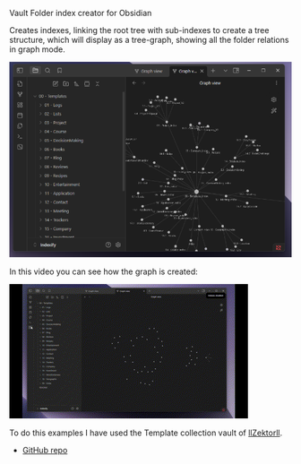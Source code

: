 Vault Folder index creator for Obsidian

Creates indexes, linking the root tree with sub-indexes to create a tree structure, which will display as a tree-graph, showing all the folder relations in graph mode.

![image](/resources/Indexify_example_image.png)

In this video you can see how the graph is created:

![gif](resources/Indexify_example_gif.gif)


To do this examples I have used the Template collection vault of [llZektorll](https://github.com/llZektorll). 
- [GitHub repo](https://github.com/llZektorll/OB_Template)
